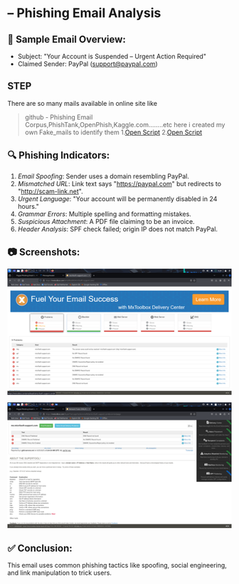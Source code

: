# – Phishing Email Analysis

## 📧 Sample Email Overview:
- Subject: "Your Account is Suspended – Urgent Action Required"
- Claimed Sender: PayPal (support@paypaI.com)

## STEP 
There are so many mails available in online site like 
  >github - Phishing Email Corpus,PhishTank,OpenPhish,Kaggle.com........etc
here i created my own Fake_mails to identify them
1.[Open Script](https://github.com/JAYAPALKALURI/Sample-Phishing-Mails/blob/9224ed2329e6c9b78d4e2bb18cf61ddaa65b2e43/Phishing_Mail_Dataset/Fake-mail.txt)
2.[Open Script](https://github.com/JAYAPALKALURI/Sample-Phishing-Mails/blob/9224ed2329e6c9b78d4e2bb18cf61ddaa65b2e43/Phishing_Mail_Dataset/Fake_Mail2.txt)


## 🔍 Phishing Indicators:
1. *Email Spoofing*: Sender uses a domain resembling PayPal.
2. *Mismatched URL*: Link text says "https://paypal.com" but redirects to "http://scam-link.net".
3. *Urgent Language*: "Your account will be permanently disabled in 24 hours."
4. *Grammar Errors*: Multiple spelling and formatting mistakes.
5. *Suspicious Attachment*: A PDF file claiming to be an invoice.
6. *Header Analysis*: SPF check failed; origin IP does not match PayPal.

## 📷 Screenshots:
![image alt](https://github.com/JAYAPALKALURI/Sample-Phishing-Mails/blob/01a4a9eb8939bf1667ebdddf2cf5afb663e34d5c/Phishing_Mail_Dataset/Screenshot_2025-06-25_06_38_36.png)

![image alt](https://github.com/JAYAPALKALURI/Sample-Phishing-Mails/blob/73dec06ca70ff2bec7b5c41698c6a9e014541bfd/Phishing_Mail_Dataset/Screenshot_2025-06-25_06_36_11.png)

## ✅ Conclusion:
This email uses common phishing tactics like spoofing, social engineering, and link manipulation to trick users.
